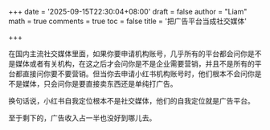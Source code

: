 +++
date = '2025-09-15T22:30:04+08:00'
draft = false
author = "Liam"
math = true 
comments = true
toc = false
title = '把广告平台当成社交媒体'

+++

在国内主流社交媒体里面，如果你要申请机构账号，几乎所有的平台都会问你是不是媒体或者有关机构，在这之后才会问你是不是企业需要营销，并且不是所有的平台都直接问你要不要营销。但当你去申请小红书机构账号时，他们根本不会问你是不是媒体，只会问你是要直接卖东西还是单纯打广告。

换句话说，小红书自我定位根本不是社交媒体，他们的自我定位就是广告平台。

至于剩下的，广告收入占一半也没好到哪儿去。

